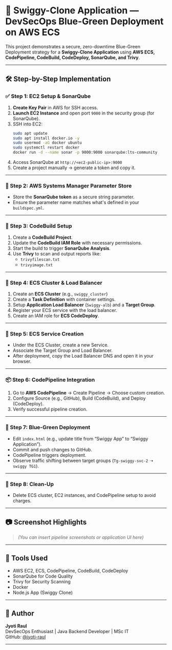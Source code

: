 
# 🍔 Swiggy-Clone Application — DevSecOps Blue-Green Deployment on AWS ECS

This project demonstrates a secure, zero-downtime Blue-Green Deployment strategy for a **Swiggy-Clone Application** using **AWS ECS, CodePipeline, CodeBuild, CodeDeploy, SonarQube, and Trivy**.

---

## 🛠️ Step-by-Step Implementation

### ✅ Step 1: EC2 Setup & SonarQube

1. **Create Key Pair** in AWS for SSH access.
2. **Launch EC2 Instance** and open port `9000` in the security group (for SonarQube).
3. SSH into EC2:
   ```bash
   sudo apt update
   sudo apt install docker.io -y
   sudo usermod -aG docker ubuntu
   sudo systemctl restart docker
   docker run -d --name sonar -p 9000:9000 sonarqube:lts-community
   ```
4. Access SonarQube at `http://<ec2-public-ip>:9000`
5. Create a project manually -> generate a token and copy it.

---

### 🔐 Step 2: AWS Systems Manager Parameter Store

- Store the **SonarQube token** as a secure string parameter.
- Ensure the parameter name matches what's defined in your `buildspec.yml`.

---

### 🧱 Step 3: CodeBuild Setup

1. Create a **CodeBuild Project**.
2. Update the **CodeBuild IAM Role** with necessary permissions.
3. Start the build to trigger **SonarQube Analysis**.
4. Use **Trivy** to scan and output reports like:
   - `trivyfilescan.txt`
   - `trivyimage.txt`

---

### 🚀 Step 4: ECS Cluster & Load Balancer

1. Create an **ECS Cluster** (e.g., `swiggy_cluster`)
2. Create a **Task Definition** with container settings.
3. Setup **Application Load Balancer** (`Swiggy-alb`) and a **Target Group**.
4. Register your ECS service with the load balancer.
5. Create an IAM role for **ECS CodeDeploy**.

---

### 🔄 Step 5: ECS Service Creation

- Under the ECS Cluster, create a new Service.
- Associate the Target Group and Load Balancer.
- After deployment, copy the Load Balancer DNS and open it in your browser.

---

### 📦 Step 6: CodePipeline Integration

1. Go to **AWS CodePipeline** → Create Pipeline → Choose custom creation.
2. Configure Source (e.g., GitHub), Build (CodeBuild), and Deploy (CodeDeploy).
3. Verify successful pipeline creation.

---

### 🔁 Step 7: Blue-Green Deployment

- Edit `index.html` (e.g., update title from “Swiggy App” to “Swiggy Application”).
- Commit and push changes to GitHub.
- CodePipeline triggers deployment.
- Observe traffic shifting between target groups (`Tg-swiggy-svc-2` ➝ `swiggy TG1`).

---

### 🧹 Step 8: Clean-Up

- Delete ECS cluster, EC2 instances, and CodePipeline setup to avoid charges.

---

## 📷 Screenshot Highlights

> _(You can insert pipeline screenshots or application UI here)_

---

## 🧰 Tools Used

- AWS EC2, ECS, CodePipeline, CodeBuild, CodeDeploy
- SonarQube for Code Quality
- Trivy for Security Scanning
- Docker
- Node.js App (Swiggy Clone)

---

## 📝 Author

**Jyoti Raul**  
DevSecOps Enthusiast | Java Backend Developer | MSc IT  
GitHub: [@jyoti-raul](https://github.com/DevOps-Institute-Mumbai)

---
